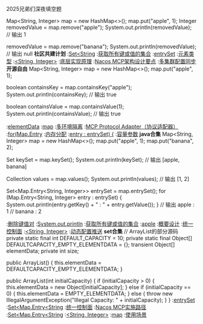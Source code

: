 2025兄弟们深夜填空题


Map<String, Integer> map = new HashMap<>();
map.put("apple", 1);
Integer removedValue = map.remove("apple");
System.out.println(removedValue);  // 输出 1

removedValue = map.remove("banana");
System.out.println(removedValue);  // 输出 null
<strong>社区共建计划</strong>
:[Set<String](https://rentry.org/v43aodg5)
:[获取所有键或值的集合](https://pastebin.com/ch84N7NR)
:[entrySet](https://rentry.org/gi6npiz6)
:[元素类型](https://rentry.org/iafz43f6)
:[<String, Integer>](https://rentry.org/rs6xaeei)
:[底层实现原理](https://pastebin.com/fZ9RVTLj)
:[Nacos MCP架构设计要点](https://rentry.org/br29t8yc)
:[多集群配置同步](https://pastebin.com/Krbfxd2m)
<strong>开源自由</strong>
Map<String, Integer> map = new HashMap<>();
map.put("apple", 1);

boolean containsKey = map.containsKey("apple");
System.out.println(containsKey);  // 输出 true

boolean containsValue = map.containsValue(1);
System.out.println(containsValue);  // 输出 true

:[elementData](https://github.com/cjkxnpy/gey)
:[map](https://pastebin.com/VR6GLuNh)
:[多环境隔离](https://pastebin.com/cXzczyBd)
:[MCP Protocol Adapter（协议适配器）](https://pastebin.com/eEtKfUEQ)
:[for(Map.Entry](https://rentry.org/m88o653b)
:[内存分配](https://rentry.org/5dytsnu9)
:[entry : entrySet) {](https://rentry.org/9oahitpc)
:[容量参数](https://pastebin.com/q5vkiH83)
<strong>java合集</strong>
Map<String, Integer> map = new HashMap<>();
map.put("apple", 1);
map.put("banana", 2);

Set<String> keySet = map.keySet();
System.out.println(keySet);  // 输出 [apple, banana]

Collection<Integer> values = map.values();
System.out.println(values);  // 输出 [1, 2]

Set<Map.Entry<String, Integer>> entrySet = map.entrySet();
for (Map.Entry<String, Integer> entry : entrySet) {
    System.out.println(entry.getKey() + " : " + entry.getValue());
}
// 输出 apple : 1
//      banana : 2

:[删除键值对](https://rentry.org/4n5wirvq)
:[System.out.println](https://rentry.org/v43aodg5)
:[获取所有键或值的集合](https://rentry.org/yobbyxhd)
:[apple](https://rentry.org/yiufgpx7)
:[概要设计](https://rentry.org/of6mhqdv)
:[统一控制面](https://pastebin.com/q80wGxbp)
:[<String, Integer>](https://rentry.org/tu3me26c)
:[动态配置推送](https://rentry.org/gte2q77o)
<strong>set合集</strong>
// ArrayList的部分源码
private static final int DEFAULT_CAPACITY = 10;
private static final Object[] DEFAULTCAPACITY_EMPTY_ELEMENTDATA = {};
transient Object[] elementData;
private int size;

public ArrayList() {
    this.elementData = DEFAULTCAPACITY_EMPTY_ELEMENTDATA;
}

public ArrayList(int initialCapacity) {
    if (initialCapacity > 0) {
        this.elementData = new Object[initialCapacity];
    } else if (initialCapacity == 0) {
        this.elementData = EMPTY_ELEMENTDATA;
    } else {
        throw new IllegalArgumentException("Illegal Capacity: " + initialCapacity);
    }
}
:[entrySet](https://pastebin.com/sTdrcM42)
:[Set<Map.Entry<String](https://rentry.org/8zn2kb2f)
:[统一控制面](https://rentry.org/cqxg2ky7)
:[Nacos MCP实施路径](https://rentry.org/t8ecq3ga)
:[Set<Map.Entry<String](https://rentry.org/z4qpkp7z)
:[<String, Integer>](https://pastebin.com/SXJPpvqx)
:[map](https://pastebin.com/VjVxJvYs)
:[使用场景](https://pastebin.com/qgvBqHQQ)
